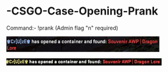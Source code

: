 # -CSGO-Case-Opening-Prank
Command:- !prank (Admin flag "n" required)


![](prankct.jpg)


![](prankt.jpg)
